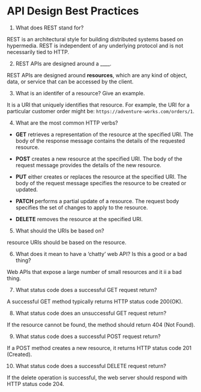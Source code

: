 # API Design Best Practices

1) What does REST stand for?

REST is an architectural style for building distributed systems based on hypermedia. REST is independent of any underlying protocol and is not necessarily tied to HTTP.

2) REST APIs are designed around a ____.

REST APIs are designed around **resources**, which are any kind of object, data, or service that can be accessed by the client.

3) What is an identifer of a resource? Give an example.

 It is a URI that uniquely identifies that resource.  For example, the URI for a particular customer order might be: `https://adventure-works.com/orders/1`.

 4) What are the most common HTTP verbs?

* **GET** retrieves a representation of the resource at the specified URI. The body of the response message contains the details of the requested resource.

* **POST** creates a new resource at the specified URI. The body of the request message provides the details of the new resource. 

* **PUT** either creates or replaces the resource at the specified URI. The body of the request message specifies the resource to be created or updated.

* **PATCH** performs a partial update of a resource. The request body specifies the set of changes to apply to the resource.

* **DELETE** removes the resource at the specified URI.

5) What should the URIs be based on?

resource URIs should be based on the resource.

6) What does it mean to have a ‘chatty’ web API? Is this a good or a bad thing?

Web APIs that expose a large number of small resources and it ii a bad thing.

7) What status code does a successful GET request return?

A successful GET method typically returns HTTP status code 200(OK).

8) What status code does an unsuccessful GET request return?

If the resource cannot be found, the method should return 404 (Not Found).

9) What status code does a successful POST request return?

If a POST method creates a new resource, it returns HTTP status code 201 (Created).

10) What status code does a successful DELETE request return?

If the delete operation is successful, the web server should respond with HTTP status code 204.